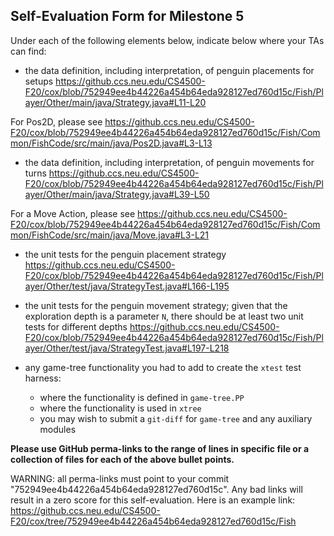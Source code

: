 ## Self-Evaluation Form for Milestone 5

Under each of the following elements below, indicate below where your
TAs can find:

- the data definition, including interpretation, of penguin placements for setups 
https://github.ccs.neu.edu/CS4500-F20/cox/blob/752949ee4b44226a454b64eda928127ed760d15c/Fish/Player/Other/main/java/Strategy.java#L11-L20

For Pos2D, please see https://github.ccs.neu.edu/CS4500-F20/cox/blob/752949ee4b44226a454b64eda928127ed760d15c/Fish/Common/FishCode/src/main/java/Pos2D.java#L3-L13

- the data definition, including interpretation, of penguin movements for turns
https://github.ccs.neu.edu/CS4500-F20/cox/blob/752949ee4b44226a454b64eda928127ed760d15c/Fish/Player/Other/main/java/Strategy.java#L39-L50

For a Move Action, please see https://github.ccs.neu.edu/CS4500-F20/cox/blob/752949ee4b44226a454b64eda928127ed760d15c/Fish/Common/FishCode/src/main/java/Move.java#L3-L21

- the unit tests for the penguin placement strategy
https://github.ccs.neu.edu/CS4500-F20/cox/blob/752949ee4b44226a454b64eda928127ed760d15c/Fish/Player/Other/test/java/StrategyTest.java#L166-L195

- the unit tests for the penguin movement strategy; 
  given that the exploration depth is a parameter `N`, there should be at least two unit tests for different depths 
  https://github.ccs.neu.edu/CS4500-F20/cox/blob/752949ee4b44226a454b64eda928127ed760d15c/Fish/Player/Other/test/java/StrategyTest.java#L197-L218
  
- any game-tree functionality you had to add to create the `xtest` test harness:
  - where the functionality is defined in `game-tree.PP`
  - where the functionality is used in `xtree`
  - you may wish to submit a `git-diff` for `game-tree` and any auxiliary modules 

**Please use GitHub perma-links to the range of lines in specific
file or a collection of files for each of the above bullet points.**

  WARNING: all perma-links must point to your commit "752949ee4b44226a454b64eda928127ed760d15c".
  Any bad links will result in a zero score for this self-evaluation.
  Here is an example link:
    <https://github.ccs.neu.edu/CS4500-F20/cox/tree/752949ee4b44226a454b64eda928127ed760d15c/Fish>

